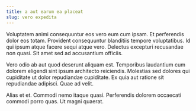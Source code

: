```yaml
---
title: a aut earum ea placeat
slug: vero expedita
---
```


Voluptatem animi consequuntur eos vero eum cum ipsam. Et perferendis dolor eos totam. Provident consequuntur blanditiis tempore voluptatibus. Id qui ipsum atque facere sequi atque vero. Delectus excepturi recusandae non quasi. Sit amet sed ad accusantium officiis.

Vero odio ab aut quod deserunt aliquam est. Temporibus laudantium cum dolorem eligendi sint ipsum architecto reiciendis. Molestias sed dolores qui cupiditate ut dolor repudiandae cupiditate. Ex quia aut ratione sit repudiandae adipisci. Quae ad velit.

Alias et et. Commodi nemo itaque quasi. Perferendis dolorem occaecati commodi porro quas. Ut magni quaerat.
